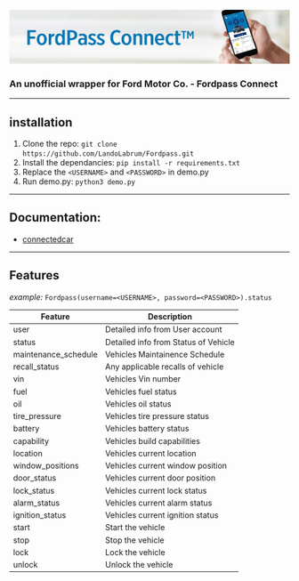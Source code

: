 ![FordPass Connect](https://raw.githubusercontent.com/LandoLabrum/Fordpass/main/assets/ford-connect-header.png)
### An unofficial wrapper for Ford Motor Co. - Fordpass Connect
---
## installation
1. Clone the repo: `git clone https://github.com/LandoLabrum/Fordpass.git`
2. Install the dependancies: `pip install -r requirements.txt`
3. Replace the `<USERNAME>` and `<PASSWORD>` in demo.py
4. Run demo.py: `python3 demo.py`
---
## Documentation: 
- [connectedcar](https://ianjwhite99.github.io/connected-car-python-sdk/api.html)
---
## Features
*example:*
`Fordpass(username=<USERNAME>, password=<PASSWORD>).status`

| Feature | Description |
|--------|---------------|
|user|Detailed info from User account|
|status|Detailed info from Status of Vehicle|
|maintenance_schedule|Vehicles Maintainence Schedule|
|recall_status|Any applicable recalls of vehicle
|vin|Vehicles Vin number|
|fuel|Vehicles fuel status|
|oil|Vehicles oil status|
|tire_pressure|Vehicles tire pressure status|
|battery|Vehicles battery status|
|capability|Vehicles build capabilities|
|location|Vehicles current location|
|window_positions|Vehicles current window position|
|door_status|Vehicles current door position|
|lock_status|Vehicles current lock status|
|alarm_status|Vehicles current alarm status|
|ignition_status|Vehicles current ignition status|
|start|Start the vehicle|
|stop|Stop the vehicle|
|lock|Lock the vehicle|
|unlock|Unlock the vehicle|



